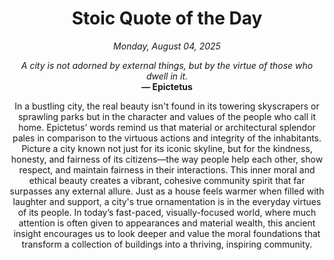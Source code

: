 <h1 align="center">Stoic Quote of the Day</h1>
<p align="center"><em><!--START_SECTION:current-date-->
Monday, August 04, 2025
<!--END_SECTION:current-date--></em></p>
<p align="center">
    <em><!--START_SECTION:quote-text-->
A city is not adorned by external things, but by the virtue of those who dwell in it.
<!--END_SECTION:quote-text--></em><br>
    <strong>— <!--START_SECTION:quote-author-->
Epictetus
<!--END_SECTION:quote-author--></strong>
</p>

<p align="center" style="max-width:600px;margin:0 auto;">
<!--START_SECTION:quote-interpretation-->
In a bustling city, the real beauty isn't found in its towering skyscrapers or sprawling parks but in the character and values of the people who call it home. Epictetus’ words remind us that material or architectural splendor pales in comparison to the virtuous actions and integrity of the inhabitants. Picture a city known not just for its iconic skyline, but for the kindness, honesty, and fairness of its citizens—the way people help each other, show respect, and maintain fairness in their interactions. This inner moral and ethical beauty creates a vibrant, cohesive community spirit that far surpasses any external allure. Just as a house feels warmer when filled with laughter and support, a city's true ornamentation is in the everyday virtues of its people. In today’s fast-paced, visually-focused world, where much attention is often given to appearances and material wealth, this ancient insight encourages us to look deeper and value the moral foundations that transform a collection of buildings into a thriving, inspiring community.
<!--END_SECTION:quote-interpretation-->
</p>
